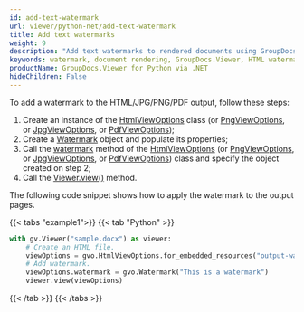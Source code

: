 ```yaml
---
id: add-text-watermark
url: viewer/python-net/add-text-watermark
title: Add text watermarks
weight: 9
description: "Add text watermarks to rendered documents using GroupDocs.Viewer in your Python applications."
keywords: watermark, document rendering, GroupDocs.Viewer, HTML watermark, PDF watermark, image watermark, Python viewer
productName: GroupDocs.Viewer for Python via .NET
hideChildren: False
---
```

To add a watermark to the HTML/JPG/PNG/PDF output, follow these steps:

1. Create an instance of the [HtmlViewOptions](https://reference.groupdocs.com/viewer/python-net/groupdocs.viewer.options/htmlviewoptions/) class (or [PngViewOptions](https://reference.groupdocs.com/viewer/python-net/groupdocs.viewer.options/pngviewoptions/), or [JpgViewOptions](https://reference.groupdocs.com/viewer/python-net/groupdocs.viewer.options/jpgviewoptions/), or [PdfViewOptions](https://reference.groupdocs.com/viewer/python-net/groupdocs.viewer.options/pdfviewoptions/));
2. Create a [Watermark](https://reference.groupdocs.com/viewer/python-net/groupdocs.viewer.options/watermark/) object and populate its properties;
3. Call the [watermark](https://reference.groupdocs.com/viewer/python-net/groupdocs.viewer.options/viewoptions/#properties) method of the [HtmlViewOptions](https://reference.groupdocs.com/viewer/python-net/groupdocs.viewer.options/htmlviewoptions/) (or [PngViewOptions](https://reference.groupdocs.com/viewer/python-net/groupdocs.viewer.options/pngviewoptions/), or [JpgViewOptions](https://reference.groupdocs.com/viewer/python-net/groupdocs.viewer.options/jpgviewoptions/), or [PdfViewOptions](https://reference.groupdocs.com/viewer/python-net/groupdocs.viewer.options/pdfviewoptions/)) class and specify the object created on step 2;
4. Call the [Viewer.view()](https://reference.groupdocs.com/viewer/python-net/groupdocs.viewer/viewer/#methods) method.

The following code snippet shows how to apply the watermark to the output pages.

{{< tabs "example1">}}
{{< tab "Python" >}}
```python
with gv.Viewer("sample.docx") as viewer:
    # Create an HTML file.
    viewOptions = gvo.HtmlViewOptions.for_embedded_resources("output-watermark.html")
    # Add watermark.
    viewOptions.watermark = gvo.Watermark("This is a watermark")
    viewer.view(viewOptions)
```
{{< /tab >}}
{{< /tabs >}}